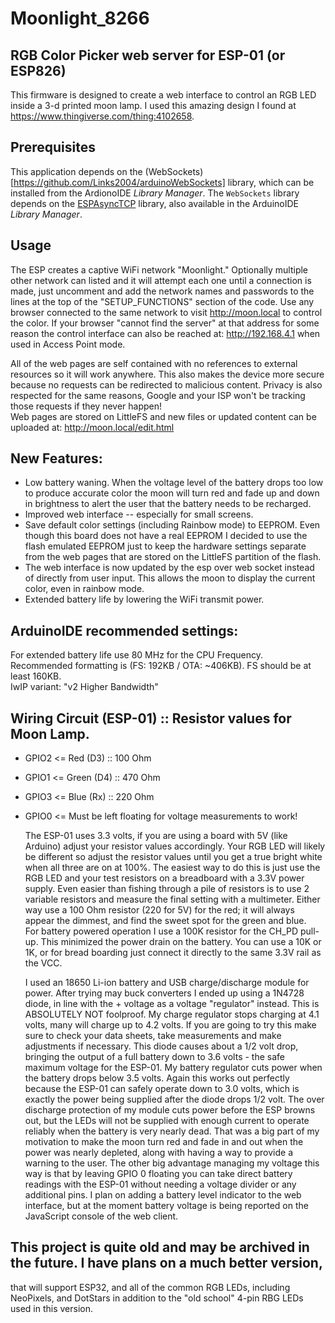 # Moonlight_8266

## RGB Color Picker web server for ESP-01 (or ESP826)

This firmware is designed to create a web interface to control an RGB LED inside a 3-d printed moon lamp.  I used this
amazing design I found at https://www.thingiverse.com/thing:4102658.

## Prerequisites

This application depends on the (WebSockets)[https://github.com/Links2004/arduinoWebSockets] library, which can be installed from the ArdionoIDE _Library Manager_.
The `WebSockets` library depends on the [ESPAsyncTCP](https://github.com/me-no-dev/ESPAsyncTCP) library, also available in the ArduinoIDE _Library Manager_.

## Usage

 The ESP creates a captive WiFi network "Moonlight." Optionally multiple other network can listed and it will attempt
each one until a connection is made, just uncomment and add the network names and passwords to the lines at the top of
the "SETUP_FUNCTIONS" section of the code. Use any browser connected to the same network to visit http://moon.local to
control the color. If your browser "cannot find the server" at that address for some reason the control interface can
also be reached at: http://192.168.4.1 when used in Access Point mode.

 All of the web pages are self contained with no references to external resources so it will work anywhere. This also
makes the device more secure because no requests can be redirected to malicious content. Privacy is also respected for
the same reasons, Google and your ISP won't be tracking those requests if they never happen!  
Web pages are stored on LittleFS and new files or updated content can be uploaded at: http://moon.local/edit.html


## New Features:
+ Low battery waning. When the voltage level of the battery drops too low to produce accurate color the moon will turn
   red and fade up and down in brightness to alert the user that the battery needs to be recharged.
+ Improved web interface -- especially for small screens.
+ Save default color settings (including Rainbow mode) to EEPROM. Even though this board does not have a real EEPROM I
   decided to use the flash emulated EEPROM just to keep the hardware settings separate from the web pages that are
   stored on the LittleFS partition of the flash.
+ The web interface is now updated by the esp over web socket instead of directly from user input. This allows the moon
   to display the current color, even in rainbow mode.
+ Extended battery life by lowering the WiFi transmit power.

## ArduinoIDE recommended settings:
  For extended battery life use 80 MHz for the CPU Frequency.  
  Recommended formatting is (FS: 192KB / OTA: ~406KB). FS should be at least 160KB.  
  IwIP variant: "v2 Higher Bandwidth"  

## Wiring Circuit (ESP-01) :: Resistor values for Moon Lamp.
  
- GPIO2 <= Red   (D3)  :: 100 Ohm
- GPIO1 <= Green (D4)  :: 470 Ohm
- GPIO3 <= Blue  (Rx)  :: 220 Ohm
- GPIO0 <= Must be left floating for voltage measurements to work!

  The ESP-01 uses 3.3 volts, if you are using a board with 5V (like Arduino) adjust your resistor
values accordingly. Your RGB LED will likely be different so adjust the resistor values until you
get a true bright white when all three are on at 100%. The easiest way to do this is just use the
RGB LED and your test resistors on a breadboard with a 3.3V power supply. Even easier than fishing
through a pile of resistors is to use 2 variable resistors and measure the final setting with a
multimeter. Either way use a 100 Ohm resistor (220 for 5V) for the red; it will always appear the
dimmest, and find the sweet spot for the green and blue.  
  For battery powered operation I use a 100K resistor for the CH_PD pull-up. This minimized the
power drain on the battery. You can use a 10K or 1K, or for bread boarding just connect it directly
to the same 3.3V rail as the VCC.  

  I used an 18650 Li-ion battery and USB charge/discharge module for power. After trying may buck 
converters I ended up using a 1N4728 diode, in line with the + voltage as a voltage "regulator"
instead.  This is ABSOLUTELY NOT foolproof. My charge regulator stops charging at 4.1 volts, many
will charge up to 4.2 volts. If you are going to try this make sure to check your data sheets, take
measurements and make adjustments if necessary.  This diode causes about a 1/2 volt drop, bringing
the output of a full battery down to 3.6 volts - the safe maximum voltage for the ESP-01. My battery
regulator cuts power when the battery drops below 3.5 volts. Again this works out perfectly because
the ESP-01 can safely operate down to 3.0 volts, which is exactly the power being supplied after
the diode drops 1/2 volt. The over discharge protection of my module cuts power before the ESP browns
out, but the LEDs will not be supplied with enough current to operate reliably when the battery is very
nearly dead.  That was a big part of my motivation to make the moon turn red and fade in and out when
the power was nearly depleted, along with having a way to provide a warning to the user.  The other
big advantage managing my voltage this way is that by leaving GPIO 0 floating you can take direct
battery readings with the ESP-01 without needing a voltage divider or any additional pins.  I plan on
adding a battery level indicator to the web interface, but at the moment battery voltage is being
reported on the JavaScript console of the web client.


## This project is quite old and may be archived in the future.  I have plans on a much better version,
that will support ESP32, and all of the common RGB LEDs, including NeoPixels, and DotStars in addition
to the "old school" 4-pin RBG LEDs used in this version.
